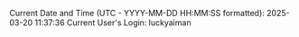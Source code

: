 Current Date and Time (UTC - YYYY-MM-DD HH:MM:SS formatted): 2025-03-20 11:37:36
Current User's Login: luckyaiman
